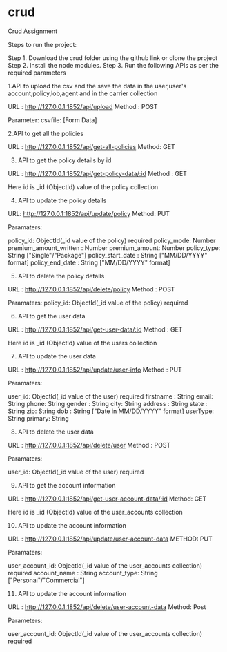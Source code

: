 # crud
Crud Assignment

Steps to run the project:

Step 1. Download the crud folder using the github link or clone the project
Step 2. Install the node modules.
Step 3. Run the following APIs as per the required parameters

1.API to upload the csv and the save the data in the user,user's account,policy,lob,agent and in the carrier collection

URL :  http://127.0.0.1:1852/api/upload
Method : POST

Parameter:
csvfile: <Upload the csv file> [Form Data]

2.API to get all the policies

URL : http://127.0.0.1:1852/api/get-all-policies
Method: GET

3. API to get the policy details by id

URL : http://127.0.0.1:1852/api/get-policy-data/:id
Method : GET

Here id is _id (ObjectId) value of the policy collection

4. API to update the policy details

URL:  http://127.0.0.1:1852/api/update/policy
Method: PUT

Paramaters: 

policy_id: ObjectId(_id value of the policy) required
policy_mode: Number
premium_amount_written : Number
premium_amount: Number
policy_type: String ["Single"/"Package"]
policy_start_date : String ["MM/DD/YYYY" format]
policy_end_date : String ["MM/DD/YYYY" format]

5. API to delete the policy details

URL :  http://127.0.0.1:1852/api/delete/policy
Method : POST

Paramaters: 
policy_id: ObjectId(_id value of the policy) required

6. API to get the user data

URL :  http://127.0.0.1:1852/api/get-user-data/:id
Method : GET

Here id is _id (ObjectId) value of the users collection

7. API to update the user data

URL :  http://127.0.0.1:1852/api/update/user-info
Method : PUT

Paramaters:

user_id: ObjectId(_id value of the user) required
firstname : String
email: String
phone: String
gender : String
city: String
address : String
state : String
zip: String
dob : String ["Date in MM/DD/YYYY" format]
userType: String
primary: String

8. API to delete the user data

URL :  http://127.0.0.1:1852/api/delete/user
Method : POST

Paramaters:

user_id: ObjectId(_id value of the user) required

9. API to get the account information

URL :  http://127.0.0.1:1852/api/get-user-account-data/:id
Method: GET

Here id is _id (ObjectId) value of the user_accounts collection

10. API to update the account information

URL :  http://127.0.0.1:1852/api/update/user-account-data
METHOD: PUT

Paramaters:

user_account_id: ObjectId(_id value of the user_accounts collection) required
account_name : String
account_type: String ["Personal"/"Commercial"]

11. API to update the account information

URL :  http://127.0.0.1:1852/api/delete/user-account-data
Method: Post

Parameters:

user_account_id: ObjectId(_id value of the user_accounts collection) required
